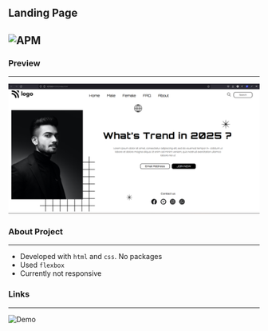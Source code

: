 ## **Landing Page**
![APM](https://img.shields.io/apm/l/vim-mode?style=plastic)
---
### Preview
---
![img](./img1.png)

### About Project
---
 - Developed with `html` and `css`. No packages
 - Used `flexbox`
 - Currently not responsive


### Links
---
![Demo](https://landingpage0101.netlify.app/)

